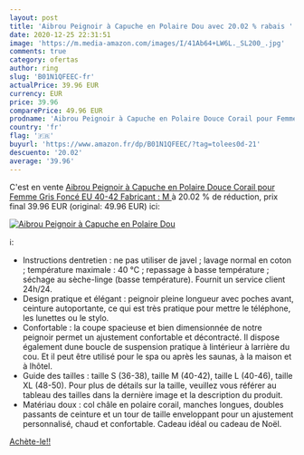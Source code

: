 ```yaml
---
layout: post
title: 'Aibrou Peignoir à Capuche en Polaire Dou avec 20.02 % rabais '
date: 2020-12-25 22:31:51
image: 'https://m.media-amazon.com/images/I/41Ab64+LW6L._SL200_.jpg'
comments: true
category: ofertas
author: ring
slug: 'B01N1QFEEC-fr'
actualPrice: 39.96 EUR
currency: EUR
price: 39.96
comparePrice: 49.96 EUR
prodname: 'Aibrou Peignoir à Capuche en Polaire Douce Corail pour Femme Gris Foncé EU 40-42  Fabricant : M '
country: 'fr'
flag: '🇫🇷'
buyurl: 'https://www.amazon.fr/dp/B01N1QFEEC/?tag=tolees0d-21'
descuento: '20.02'
average: '39.96'
---
```


C'est en vente [Aibrou Peignoir à Capuche en Polaire Douce Corail pour Femme Gris Foncé EU 40-42  Fabricant : M ](https://www.amazon.fr/dp/B01N1QFEEC/?tag=tolees0d-21)  à  20.02 % de réduction, prix final  39.96 EUR (original: 49.96 EUR) ici:

[![Aibrou Peignoir à Capuche en Polaire Dou](https://m.media-amazon.com/images/I/41Ab64+LW6L._SL200_.jpg)](https://www.amazon.fr/dp/B01N1QFEEC/?tag=tolees0d-21)

ℹ️:

- Instructions dentretien : ne pas utiliser de javel ; lavage normal en coton ; température maximale : 40 °C ; repassage à basse température ; séchage au sèche-linge (basse température). Fournit un service client 24h/24.
- Design pratique et élégant : peignoir pleine longueur avec poches avant, ceinture autoportante, ce qui est très pratique pour mettre le téléphone, les lunettes ou le stylo.
- Confortable : la coupe spacieuse et bien dimensionnée de notre peignoir permet un ajustement confortable et décontracté. Il dispose également dune boucle de suspension pratique à lintérieur à larrière du cou. Et il peut être utilisé pour le spa ou après les saunas, à la maison et à lhôtel.
- Guide des tailles : taille S (36-38), taille M (40-42), taille L (40-46), taille XL (48-50). Pour plus de détails sur la taille, veuillez vous référer au tableau des tailles dans la dernière image et la description du produit.
- Matériau doux : col châle en polaire corail, manches longues, doubles passants de ceinture et un tour de taille enveloppant pour un ajustement personnalisé, chaud et confortable. Cadeau idéal ou cadeau de Noël.

[Achète-le!!](https://www.amazon.fr/dp/B01N1QFEEC/?tag=tolees0d-21)
